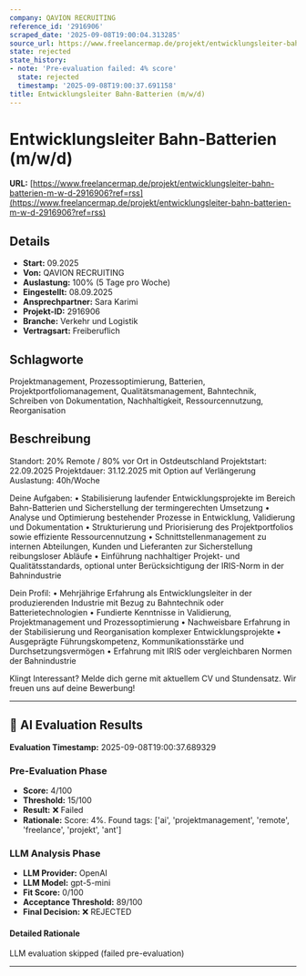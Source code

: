 ```yaml
---
company: QAVION RECRUITING
reference_id: '2916906'
scraped_date: '2025-09-08T19:00:04.313285'
source_url: https://www.freelancermap.de/projekt/entwicklungsleiter-bahn-batterien-m-w-d-2916906?ref=rss
state: rejected
state_history:
- note: 'Pre-evaluation failed: 4% score'
  state: rejected
  timestamp: '2025-09-08T19:00:37.691158'
title: Entwicklungsleiter Bahn-Batterien (m/w/d)
---
```



# Entwicklungsleiter Bahn-Batterien (m/w/d)
**URL:** [https://www.freelancermap.de/projekt/entwicklungsleiter-bahn-batterien-m-w-d-2916906?ref=rss](https://www.freelancermap.de/projekt/entwicklungsleiter-bahn-batterien-m-w-d-2916906?ref=rss)
## Details
- **Start:** 09.2025
- **Von:** QAVION RECRUITING
- **Auslastung:** 100% (5 Tage pro Woche)
- **Eingestellt:** 08.09.2025
- **Ansprechpartner:** Sara Karimi
- **Projekt-ID:** 2916906
- **Branche:** Verkehr und Logistik
- **Vertragsart:** Freiberuflich

## Schlagworte
Projektmanagement, Prozessoptimierung, Batterien, Projektportfoliomanagement, Qualitätsmanagement, Bahntechnik, Schreiben von Dokumentation, Nachhaltigkeit, Ressourcennutzung, Reorganisation

## Beschreibung
Standort: 20% Remote / 80% vor Ort in Ostdeutschland
Projektstart: 22.09.2025
Projektdauer: 31.12.2025 mit Option auf Verlängerung
Auslastung: 40h/Woche

Deine Aufgaben:
• Stabilisierung laufender Entwicklungsprojekte im Bereich Bahn-Batterien und Sicherstellung der termingerechten Umsetzung
• Analyse und Optimierung bestehender Prozesse in Entwicklung, Validierung und Dokumentation
• Strukturierung und Priorisierung des Projektportfolios sowie effiziente Ressourcennutzung
• Schnittstellenmanagement zu internen Abteilungen, Kunden und Lieferanten zur Sicherstellung reibungsloser Abläufe
• Einführung nachhaltiger Projekt- und Qualitätsstandards, optional unter Berücksichtigung der IRIS-Norm in der Bahnindustrie

Dein Profil:
• Mehrjährige Erfahrung als Entwicklungsleiter in der produzierenden Industrie mit Bezug zu Bahntechnik oder Batterietechnologien
• Fundierte Kenntnisse in Validierung, Projektmanagement und Prozessoptimierung
• Nachweisbare Erfahrung in der Stabilisierung und Reorganisation komplexer Entwicklungsprojekte
• Ausgeprägte Führungskompetenz, Kommunikationsstärke und Durchsetzungsvermögen
• Erfahrung mit IRIS oder vergleichbaren Normen der Bahnindustrie

Klingt Interessant? Melde dich gerne mit aktuellem CV und Stundensatz.
Wir freuen uns auf deine Bewerbung!

---

## 🤖 AI Evaluation Results

**Evaluation Timestamp:** 2025-09-08T19:00:37.689329

### Pre-Evaluation Phase
- **Score:** 4/100
- **Threshold:** 15/100
- **Result:** ❌ Failed
- **Rationale:** Score: 4%. Found tags: ['ai', 'projektmanagement', 'remote', 'freelance', 'projekt', 'ant']

### LLM Analysis Phase
- **LLM Provider:** OpenAI
- **LLM Model:** gpt-5-mini
- **Fit Score:** 0/100
- **Acceptance Threshold:** 89/100
- **Final Decision:** ❌ REJECTED

#### Detailed Rationale
LLM evaluation skipped (failed pre-evaluation)

---
